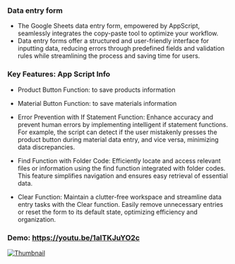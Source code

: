 ### Data entry form
- The Google Sheets data entry form, empowered by AppScript, seamlessly integrates the copy-paste tool to optimize your workflow. 
- Data entry forms offer a structured and user-friendly interface for inputting data, reducing errors through predefined fields and validation rules while streamlining the process and saving time for users. 


### Key Features: App Script Info

- Product Button Function: to save products information

- Material Button Function: to save materials information

- Error Prevention with If Statement Function:
Enhance accuracy and prevent human errors by implementing intelligent if statement functions. For example, the script can detect if the user mistakenly presses the product button during material data entry, and vice versa, minimizing data discrepancies.

- Find Function with Folder Code:
Efficiently locate and access relevant files or information using the find function integrated with folder codes. This feature simplifies navigation and ensures easy retrieval of essential data.

- Clear Function:
Maintain a clutter-free workspace and streamline data entry tasks with the Clear function. Easily remove unnecessary entries or reset the form to its default state, optimizing efficiency and organization.


### Demo: https://youtu.be/1aITKJuYO2c
<a href="https://youtu.be/1aITKJuYO2c">
    <img src="https://img.youtube.com/vi/1aITKJuYO2c/maxresdefault.jpg" alt="Thumbnail">
</a>
